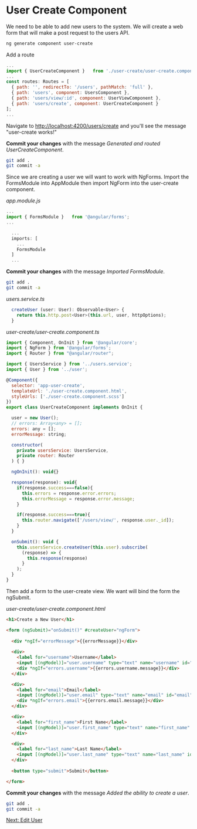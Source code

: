 # User Create Component

We need to be able to add new users to the system. We will create a web form that will make a post request to the users API.

```sh
ng generate component user-create
```

Add a route

```js
...
import { UserCreateComponent }   from './user-create/user-create.component';
...
const routes: Routes = [
  { path: '', redirectTo: '/users', pathMatch: 'full' },
  { path: 'users', component: UsersComponent },
  { path: 'users/view/:id', component: UserViewComponent },
  { path: 'users/create', component: UserCreateComponent }
];
...
```

Navigate to [http://localhost:4200/users/create](http://localhost:4200/users/create) and you'll see the message "user-create works!"

**Commit your changes** with the message *Generated and routed UserCreateComponent*.

```sh
git add .
git commit -a
```

Since we are creating a user we will want to work with NgForms. Import the FormsModule into AppModule then import NgForm into the user-create component.

*app.module.js*

```js
...
import { FormsModule }   from '@angular/forms';
...

  ...
  imports: [
    ...
    FormsModule
  ]
  ...

```

**Commit your changes** with the message *Imported FormsModule*.

```sh
git add .
git commit -a
```

*users.service.ts*
```js
  createUser (user: User): Observable<User> {
    return this.http.post<User>(this.url, user, httpOptions);
  }
```

*user-create/user-create.component.ts*
```js
import { Component, OnInit } from '@angular/core';
import { NgForm } from '@angular/forms';
import { Router } from "@angular/router";

import { UsersService } from '../users.service';
import { User } from '../user';

@Component({
  selector: 'app-user-create',
  templateUrl: './user-create.component.html',
  styleUrls: ['./user-create.component.scss']
})
export class UserCreateComponent implements OnInit {

  user = new User();
  // errors: Array<any> = [];
  errors: any = [];
  errorMessage: string;

  constructor(
    private usersService: UsersService,
    private router: Router
  ) { }

  ngOnInit(): void{}

  response(response): void{
    if(response.success===false){
      this.errors = response.error.errors;
      this.errorMessage = response.error.message;
    }

    if(response.success===true){
      this.router.navigate(['/users/view/', response.user._id]);
    }
  }

  onSubmit(): void {
    this.usersService.createUser(this.user).subscribe(
      (response) => {
        this.response(response)
      }
    );
  }
}

```

Then add a form to the user-create view. We want will bind the form the ngSubmit.

*user-create/user-create.component.html*
```html
<h1>Create a New User</h1>

<form (ngSubmit)="onSubmit()" #createUser="ngForm">
  
  <div *ngIf="errorMessage">{{errorMessage}}</div>
  
  <div>
    <label for="username">Username</label>
    <input [(ngModel)]="user.username" type="text" name="username" id="username">
    <div *ngIf="errors.username">{{errors.username.message}}</div>
  </div>

  <div>
    <label for="email">Email</label>
    <input [(ngModel)]="user.email" type="text" name="email" id="email">
    <div *ngIf="errors.email">{{errors.email.message}}</div>
  </div>

  <div>
    <label for="first_name">First Name</label>
    <input [(ngModel)]="user.first_name" type="text" name="first_name" name="first_name" id="first_name">
  </div>

  <div>
    <label for="last_name">Last Name</label>
    <input [(ngModel)]="user.last_name" type="text" name="last_name" id="last_name">
  </div>
  
  <button type="submit">Submit</button>

</form>
```

**Commit your changes** with the message *Added the ability to create a user*.

```sh
git add .
git commit -a
```

[Next: Edit User](07-UserEditComponent.md)
